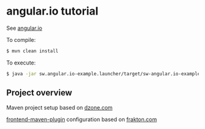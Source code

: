 # angular.io tutorial

See [angular.io](https://angular.io/start)

To compile:
```bash
$ mvn clean install
```

To execute:
```bash
$ java -jar sw.angular.io-example.launcher/target/sw-angular.io-example-launcher-1.0.0-SNAPSHOT.war
```

## Project overview

Maven project setup based on
[dzone.com](https://dzone.com/articles/building-a-web-app-using-spring-boot-angular-6-and)

[frontend-maven-plugin](https://github.com/eirslett/frontend-maven-plugin) configuration based on
[frakton.com](https://frakton.com/utilizing-maven-front-end-plugin-for-angular-spring-boot/)

